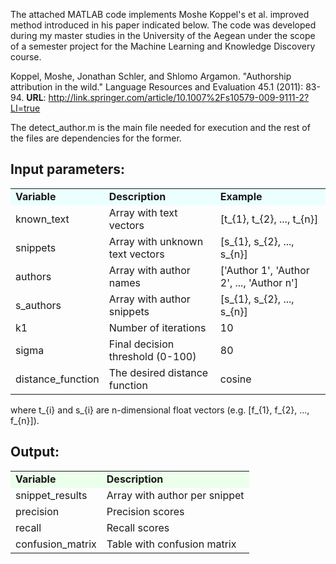 The attached MATLAB code implements Moshe Koppel's et al. improved method introduced in his paper indicated below. The code was developed during my master studies in the University of the Aegean under 
the scope of a semester project for the Machine Learning and Knowledge Discovery course.

Koppel, Moshe, Jonathan Schler, and Shlomo Argamon. "Authorship attribution in the wild." Language Resources and Evaluation 45.1 (2011): 83-94.
<b>URL</b>: http://link.springer.com/article/10.1007%2Fs10579-009-9111-2?LI=true


The detect_author.m is the main file needed for execution and the rest of the files are dependencies for the former.

Input parameters:
-----------------------------------------------------------------
<table>
<tr style="background:#EBFFFF"><td><b>Variable</b></td><td><b>Description</b></td><td><b>Example</b></td></tr>
<tr><td>known_text</td><td>Array with text vectors</td><td>[t_{1}, t_{2}, ..., t_{n}]</td></tr>
<tr><td>snippets</td><td>Array with unknown text vectors</td><td>[s_{1}, s_{2}, ..., s_{n}]</td></tr>
<tr><td>authors</td><td>Array with author names</td><td>['Author 1', 'Author 2', ..., 'Author n']</td></tr>
<tr><td>s_authors</td><td>Array with author snippets</td><td>[s_{1}, s_{2}, ..., s_{n}]</td></tr>
<tr><td>k1</td><td>Number of iterations</td><td>10</td></tr>
<tr><td>sigma</td><td>Final decision threshold (0-100)</td><td>80</td></tr>
<tr><td>distance_function</td><td>The desired distance function</td><td>cosine</td></tr>
</table>

where t_{i} and s_{i} are n-dimensional float vectors (e.g. [f_{1}, f_{2}, ..., f_{n}]).

Output:
-----------------------------------------------------------------
<table>
<tr style="background:#EBFFEB"><td><b>Variable</b></td><td><b>Description</b></td></tr>
<tr><td>snippet_results</td><td>Array with author per snippet</td></tr>
<tr><td>precision</td><td>Precision scores</td></tr>
<tr><td>recall</td><td>Recall scores</td></tr>
<tr><td>confusion_matrix</td><td>Table with confusion matrix</td></tr>
</table>